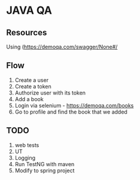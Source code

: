 # JAVA QA

## Resources
Using (https://demoqa.com/swagger/None#/

## Flow
1. Create a user
2. Create a token
3. Authorize user with its token
4. Add a book
5. Login via selenium - https://demoqa.com/books
6. Go to profile and find the book that we added

## TODO
1. web tests
2. UT
3. Logging
4. Run TestNG with maven
5. Modify to spring project
